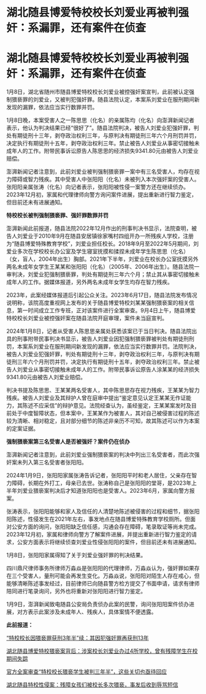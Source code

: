 # 湖北随县博爱特校校长刘爱业再被判强奸：系漏罪，还有案件在侦查

# 湖北随县博爱特校校长刘爱业再被判强奸：系漏罪，还有案件在侦查

1月8日，湖北省随州市随县博爱特校校长刘爱业被控强奸案宣判，此前被认定强制猥亵罪的刘爱业，又被判犯强奸罪。随县法院认定，本案系刘爱业在服刑期间新发现的漏罪，依法应当实行数罪并罚。

1月8日晚，本案受害人之一陈思思（化名）的亲属陈均（化名）向澎湃新闻记者表示，他认为判决结果已经“很好了”。随县法院判决，被告人刘爱业犯强奸罪，判处有期徒刑十三年，剥夺政治权利三年，与原判决有期徒刑三年六个月刑罚并罚，决定执行有期徒刑十五年，剥夺政治权利三年。禁止被告人刘爱业从事密切接触未成年人的工作。附带民事诉讼原告人陈思思的经济损失9341.80元由被告人刘爱业赔偿。

澎湃新闻记者注意到，此前刘爱业被判强制猥亵罪一案中有三名受害人，均存在视力障碍或智力残疾。其中受害人中张阳阳（化名）未被列入本次强奸案的受害人。张阳阳亲属张涛（化名）向记者表示，张阳阳被性侵一案警方还在继续侦办。2023年12月初，家属和代理律师向警方询问案件进展，提出重新进行智力鉴定，但目前还未有进展通知。

**特校校长被判强制猥亵罪、强奸罪数罪并罚**

澎湃新闻此前报道，随县法院2022年12月作出的刑事判决书显示，法院查明，被告人刘爱业于2010年9月在随县安居镇徐家嘴村四组开办一所残疾人学校，注册为“随县博爱特殊教育学校”，刘爱业担任校长。2018年9月至2022年5月期间，刘爱业多次在学校校长办公室及学生寝室抚摸和揉捏未成年学生陈思思（化名）（女，盲人，2004年出生）胸部。2021年下半年，刘爱业在校长办公室抚摸另外两名未成年女学生王某某和张阳阳（化名）（2005年、2006年出生）。随县法院一审判决，刘爱业犯强制猥亵罪，判处有期徒刑三年六个月；禁止其从事密切接触未成年人的工作。据媒体报道，另外两名未成年女学生均存在智力残疾。

2023年，此案经媒体报道后引起公众关注。2023年6月17日，随县法院发布情况说明称，该院高度重视网上发布的关于随县博爱特校刘某某强制猥亵案的相关信息，第一时间成立工作专班，正对该案件进行全案审查。9月4日上午，随县博爱特校校长刘爱业被控强奸案在随县法院开庭审理，案件未当庭宣判。

2024年1月8日，记者从受害人陈思思亲属处获悉该案已于当日判决。随县法院出具的刑事附带民事判决书显示，被告人刘爱业因犯强制猥亵罪被判处有期徒刑刑罚，本案系刘爱业在服刑期间新发现的漏罪，依法应当实行数罪并罚。法院判决，被告人刘爱业犯强奸罪，判处有期徒刑十三年，剥夺政治权利三年，与原判决有期徒刑三年六个月刑罚并罚，决定执行有期徒刑十五年，剥夺政治权利三年。禁止被告人刘爱业从事密切接触未成年人的工作。附带民事诉讼原告人涂某某的经济损失9341.80元由被告人刘爱业赔偿。

判决书提及陈思思、王某某两名受害人，其中陈思思存在视力残疾，王某某为智力残疾。被告人刘爱业及其辩护人曾在庭审中提出“鉴定意见认定王某某无作证能力，其陈述不应采信”的辩护意见。法院经查认为，虽经鉴定，王某某案发时及目前处于中度智障状态，但本案中，王某某作为被害人，其对自己被侵害过程的陈述较为清晰、相对稳定，且对部分细节的陈述非亲历不可知，故其陈述可以作为本案的定案证据。

**强制猥亵案第三名受害人是否被强奸？案件仍在侦办**

澎湃新闻记者注意到，此前刘爱业强制猥亵案的判决中列出三名受害者，而此次强奸案未列入第三名受害者张阳阳。

2024年1月9日，张阳阳家属张涛告诉记者，张阳阳平时和老人居住，父亲存在智力障碍，长期在外打工，母亲已去世。张涛称自己是张阳阳的堂哥，是2023年上半年刘爱业猥亵案判决后才知道张阳阳也是受害人。2023年6月，家属向警方报案。

张涛表示，张阳阳能够和家人及信任的人清楚地陈述被侵害的过程和细节，据张阳阳陈述，性侵发生在2021年左右，事发地点在随县博爱特殊教育学校厕所。但面对公安方面的询问，张阳阳缺乏信任感，沟通会存在障碍，笔录取证等尚未完成。2023年12月初，家属和律师向警方了解案件进展，并提出重新进行智力鉴定的请求，公安方面表示将继续侦查刘爱业性侵张阳阳的案件，但目前还未有进展通知。

1月8日，张阳阳家属得知了关于刘爱业强奸罪的判决结果。

四川鼎尺律师事务所律师万淼焱是张阳阳的代理律师，万淼焱认为，强奸罪如果存在三个受害人，量刑可能会再发生变化。万淼焱说，张阳阳对陌生人存在戒心，但能够清晰陈述事发经过，目前律师已向随县警方检方提交了书面申请，请求有律师陪同进行笔录询问，另外也将重新对张阳阳进行智力鉴定。

1月9日，澎湃新闻致电随县公安局负责侦办此案的民警，询问张阳阳案件侦办进展，对方表示此案涉及未成年人、残疾人，具体案情不便透露。

**此前报道：**

[“特校校长因猥亵罪获刑3年半”续：其因犯强奸罪再获刑13年](https://news.qq.com/rain/a/20240108A08MZB00)

[湖北随县博爱特校猥亵案背后：涉案校长刘爱业办过4所学校，曾有残障学生在校期间失踪](https://news.qq.com/rain/a/20230815A06Q9O00)

[官方全案审查“特校校长猥亵学生被判三年半”，这些关切也亟待回应](https://news.qq.com/rain/a/20230617A089ED00)

[湖北随县特校性侵案：残障女孩们被校长多次猥亵，事发后收到辱骂短信](https://news.qq.com/rain/a/20230615A08FC500)

